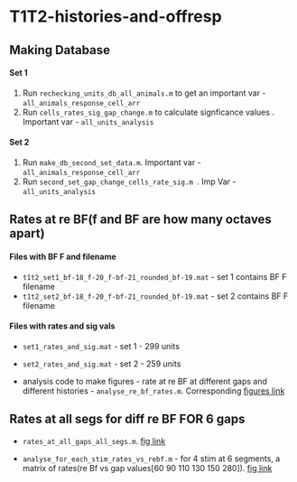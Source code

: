 # T1T2-histories-and-offresp

## Making Database
#### Set 1
1. Run `rechecking_units_db_all_animals.m`  to get an important var - `all_animals_response_cell_arr `
2. Run `cells_rates_sig_gap_change.m` to calculate signficance values . Important var - `all_units_analysis`

#### Set 2
1. Run `make_db_second_set_data.m`. Important var - `all_animals_response_cell_arr`
2. Run `second_set_gap_change_cells_rate_sig.m `. Imp Var - `all_units_analysis`

## Rates at re BF(f and BF are how many octaves apart)
#### Files with BF F and filename
- `t1t2_set1_bf-18_f-20_f-bf-21_rounded_bf-19.mat` - set 1 contains BF F filename
- `t1t2_set2_bf-18_f-20_f-bf-21_rounded_bf-19.mat`  - set 2 contains BF F filename

#### Files with rates and sig vals
- `set1_rates_and_sig.mat` - set 1 - 299 units
- `set2_rates_and_sig.mat` - set 2 - 259 units

- analysis code to make figures - rate at re BF at different gaps and different histories - `analyse_re_bf_rates.m`. Corresponding [figures link](https://docs.google.com/presentation/d/1YnXIZMT2-KRMjQ2-RVSNqCC7NJES12hL4gnLnyynIrI/edit?usp=sharing) 

## Rates at all segs for diff re BF FOR 6 gaps
- `rates_at_all_gaps_all_segs.m`. [fig link](https://docs.google.com/presentation/d/1zJoRmZoUCOLryYLfXrH_zukrs5qWYhDNqqFSGp6yEzQ/edit?usp=sharing)

- `analyse_for_each_stim_rates_vs_rebf.m` - for 4 stim at 6 segments, a matrix of rates(re Bf vs gap values[60 90 110 130 150 280]). [fig link](https://docs.google.com/presentation/d/1zJoRmZoUCOLryYLfXrH_zukrs5qWYhDNqqFSGp6yEzQ/edit?usp=sharing)

  
